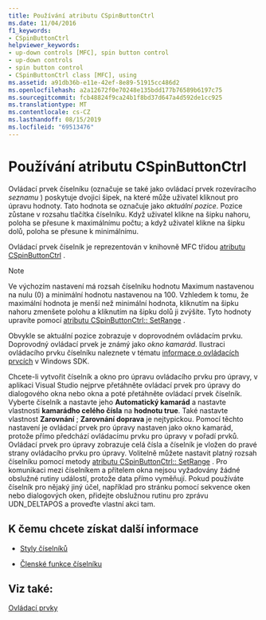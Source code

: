 ```yaml
---
title: Používání atributu CSpinButtonCtrl
ms.date: 11/04/2016
f1_keywords:
- CSpinButtonCtrl
helpviewer_keywords:
- up-down controls [MFC], spin button control
- up-down controls
- spin button control
- CSpinButtonCtrl class [MFC], using
ms.assetid: a91db36b-e11e-42ef-8e89-51915cc486d2
ms.openlocfilehash: a2a12672f0e70248e135bdd177b76589b6197c75
ms.sourcegitcommit: fcb48824f9ca24b1f8bd37d647a4d592de1cc925
ms.translationtype: MT
ms.contentlocale: cs-CZ
ms.lasthandoff: 08/15/2019
ms.locfileid: "69513476"
---
```

# <a name="using-cspinbuttonctrl"></a>Používání atributu CSpinButtonCtrl

Ovládací prvek číselníku (označuje se také jako ovládací prvek rozevíracího *seznamu* ) poskytuje dvojici šipek, na které může uživatel kliknout pro úpravu hodnoty. Tato hodnota se označuje jako *aktuální pozice*. Pozice zůstane v rozsahu tlačítka číselníku. Když uživatel klikne na šipku nahoru, poloha se přesune k maximálnímu počtu; a když uživatel klikne na šipku dolů, poloha se přesune k minimálnímu.

Ovládací prvek číselník je reprezentován v knihovně MFC třídou [atributu CSpinButtonCtrl](../mfc/reference/cspinbuttonctrl-class.md) .

> [!NOTE]
>  Ve výchozím nastavení má rozsah číselníku hodnotu Maximum nastavenou na nulu (0) a minimální hodnotu nastavenou na 100. Vzhledem k tomu, že maximální hodnota je menší než minimální hodnota, kliknutím na šipku nahoru zmenšete polohu a kliknutím na šipku dolů ji zvýšíte. Tyto hodnoty upravíte pomocí [atributu CSpinButtonCtrl:: SetRange](../mfc/reference/cspinbuttonctrl-class.md#setrange) .

Obvykle se aktuální pozice zobrazuje v doprovodném ovládacím prvku. Doprovodný ovládací prvek je známý jako *okno kamarád*. Ilustraci ovládacího prvku číselníku naleznete v tématu [informace o ovládacích prvcích](/windows/win32/Controls/up-down-controls) v Windows SDK.

Chcete-li vytvořit číselník a okno pro úpravu ovládacího prvku pro úpravy, v aplikaci Visual Studio nejprve přetáhněte ovládací prvek pro úpravy do dialogového okna nebo okna a poté přetáhněte ovládací prvek číselník. Vyberte číselník a nastavte jeho **Automatický kamarád** a nastavte vlastnosti **kamarádho celého čísla** na **hodnotu true**. Také nastavte vlastnost **Zarovnání** ; **Zarovnání doprava** je nejtypickou. Pomocí těchto nastavení je ovládací prvek pro úpravy nastaven jako okno kamarád, protože přímo předchází ovládacímu prvku pro úpravy v pořadí prvků. Ovládací prvek pro úpravy zobrazuje celá čísla a číselník je vložen do pravé strany ovládacího prvku pro úpravy. Volitelně můžete nastavit platný rozsah číselníku pomocí metody [atributu CSpinButtonCtrl:: SetRange](../mfc/reference/cspinbuttonctrl-class.md#setrange) . Pro komunikaci mezi číselníkem a přítelem okna nejsou vyžadovány žádné obslužné rutiny událostí, protože data přímo vyměňují. Pokud používáte číselník pro nějaký jiný účel, například pro stránku pomocí sekvence oken nebo dialogových oken, přidejte obslužnou rutinu pro zprávu UDN_DELTAPOS a proveďte vlastní akci tam.

## <a name="what-do-you-want-to-know-more-about"></a>K čemu chcete získat další informace

- [Styly číselníků](../mfc/spin-button-styles.md)

- [Členské funkce číselníku](../mfc/spin-button-member-functions.md)

## <a name="see-also"></a>Viz také:

[Ovládací prvky](../mfc/controls-mfc.md)
